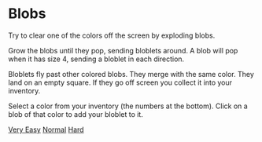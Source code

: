 # Blobs
Try to clear one of the colors off the screen by exploding blobs. 

Grow the blobs until they pop, sending bloblets around.
A blob will pop when it has size 4, sending a bloblet in each direction.

Bloblets fly past other colored blobs.
They merge with the same color.
They land on an empty square.
If they go off screen you collect it into your inventory.

Select a color from your inventory (the numbers at the bottom).
Click on a blob of that color to add your bloblet to it.

[Very Easy](http://theepicsnail.github.io/Blobs)
[Normal](http://theepicsnail.github.io/Blobs?colors=5)
[Hard](http://theepicsnail.github.io/Blobs?colors=3)
